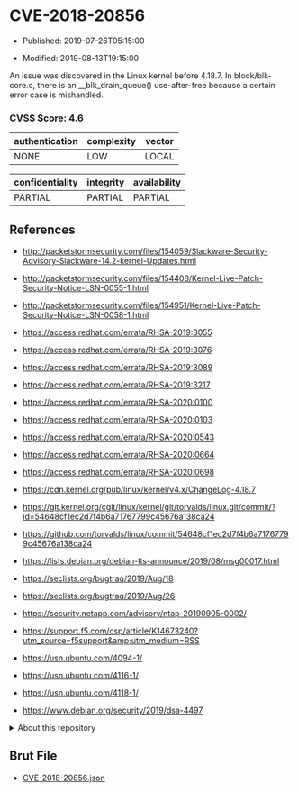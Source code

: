 # CVE-2018-20856

- Published: 2019-07-26T05:15:00

- Modified: 2019-08-13T19:15:00

An issue was discovered in the Linux kernel before 4.18.7. In block/blk-core.c, there is an __blk_drain_queue() use-after-free because a certain error case is mishandled.

### CVSS Score: **4.6**

| authentication | complexity | vector |
| --- | --- | --- |
| NONE | LOW | LOCAL |

| confidentiality | integrity | availability |
| --- | --- | --- |
| PARTIAL | PARTIAL | PARTIAL |

## References

* http://packetstormsecurity.com/files/154059/Slackware-Security-Advisory-Slackware-14.2-kernel-Updates.html

* http://packetstormsecurity.com/files/154408/Kernel-Live-Patch-Security-Notice-LSN-0055-1.html

* http://packetstormsecurity.com/files/154951/Kernel-Live-Patch-Security-Notice-LSN-0058-1.html

* https://access.redhat.com/errata/RHSA-2019:3055

* https://access.redhat.com/errata/RHSA-2019:3076

* https://access.redhat.com/errata/RHSA-2019:3089

* https://access.redhat.com/errata/RHSA-2019:3217

* https://access.redhat.com/errata/RHSA-2020:0100

* https://access.redhat.com/errata/RHSA-2020:0103

* https://access.redhat.com/errata/RHSA-2020:0543

* https://access.redhat.com/errata/RHSA-2020:0664

* https://access.redhat.com/errata/RHSA-2020:0698

* https://cdn.kernel.org/pub/linux/kernel/v4.x/ChangeLog-4.18.7

* https://git.kernel.org/cgit/linux/kernel/git/torvalds/linux.git/commit/?id=54648cf1ec2d7f4b6a71767799c45676a138ca24

* https://github.com/torvalds/linux/commit/54648cf1ec2d7f4b6a71767799c45676a138ca24

* https://lists.debian.org/debian-lts-announce/2019/08/msg00017.html

* https://seclists.org/bugtraq/2019/Aug/18

* https://seclists.org/bugtraq/2019/Aug/26

* https://security.netapp.com/advisory/ntap-20190905-0002/

* https://support.f5.com/csp/article/K14673240?utm_source=f5support&amp;utm_medium=RSS

* https://usn.ubuntu.com/4094-1/

* https://usn.ubuntu.com/4116-1/

* https://usn.ubuntu.com/4118-1/

* https://www.debian.org/security/2019/dsa-4497

<details>
<summary>About this repository</summary> 

  This repository is part of the project [Live Hack CVE](https://github.com/Live-Hack-CVE). Main website can be found [www.live-hack.org](https://www.live-hack.org) 
  
  Made by [Sn0wAlice](https://github.com/Sn0wAlice) for the people that care about security and need to have a feed of the latest CVEs. Hope you enjoy it, don't forget to star the repo and follow me on [Twitter](https://twitter.com/Sn0wAlice) and [Github](https://github.com/Sn0wAlice). And that is my [personnal website](https://www.alice-snow.me/)

  - [Home Page](https://github.com/Live-Hack-CVE)
  - [Framework](https://github.com/Live-Hack-CVE/cve-framework)
  - [CVE database](https://github.com/Live-Hack-CVE/full_database)
  - [Changelog](https://github.com/Live-Hack-CVE/Changelog)
</details>

## Brut File

* [CVE-2018-20856.json](https://raw.githubusercontent.com/Live-Hack-CVE/full_database/main/cves/2018/CVE-2018-20856.json)

